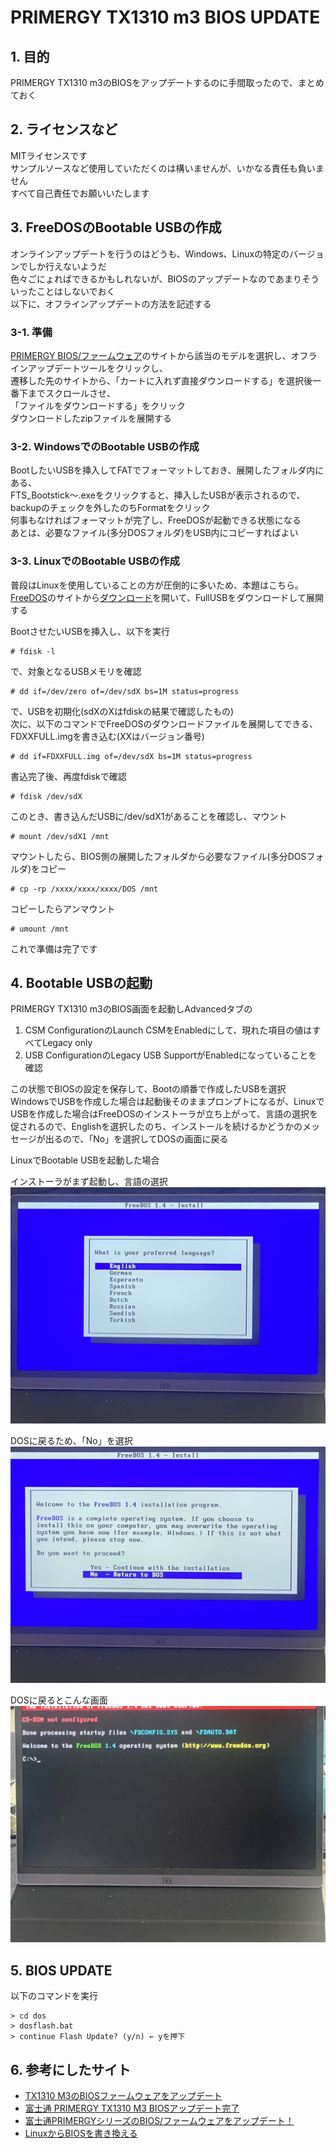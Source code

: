 # PRIMERGY TX1310 m3 BIOS UPDATE

## 1. 目的

PRIMERGY TX1310 m3のBIOSをアップデートするのに手間取ったので、まとめておく

## 2. ライセンスなど

MITライセンスです  
サンプルソースなど使用していただくのは構いませんが、いかなる責任も負いません  
すべて自己責任でお願いいたします

## 3. FreeDOSのBootable USBの作成

オンラインアップデートを行うのはどうも、Windows、Linuxの特定のバージョンでしか行えないようだ  
色々ごにょればできるかもしれないが、BIOSのアップデートなのであまりそういったことはしないでおく  
以下に、オフラインアップデートの方法を記述する

### 3-1. 準備

[PRIMERGY BIOS/ファームウェア](https://jp.fujitsu.com/platform/server/primergy/bios/)のサイトから該当のモデルを選択し、オフラインアップデートツールをクリックし、  
遷移した先のサイトから、「カートに入れず直接ダウンロードする」を選択後一番下までスクロールさせ、  
「ファイルをダウンロードする」をクリック  
ダウンロードしたzipファイルを展開する  

### 3-2. WindowsでのBootable USBの作成

BootしたいUSBを挿入してFATでフォーマットしておき、展開したフォルダ内にある、  
FTS_Bootstick〜.exeをクリックすると、挿入したUSBが表示されるので、backupのチェックを外したのちFormatをクリック  
何事もなければフォーマットが完了し、FreeDOSが起動できる状態になる  
あとは、必要なファイル(多分DOSフォルダ)をUSB内にコピーすればよい

### 3-3. LinuxでのBootable USBの作成

普段はLinuxを使用していることの方が圧倒的に多いため、本題はこちら。  
[FreeDOS](https://www.freedos.org)のサイトから[ダウンロード](https://www.freedos.org/download)を開いて、FullUSBをダウンロードして展開する  

BootさせたいUSBを挿入し、以下を実行
```
# fdisk -l
```
で、対象となるUSBメモリを確認
```
# dd if=/dev/zero of=/dev/sdX bs=1M status=progress
```
で、USBを初期化(sdXのXはfdiskの結果で確認したもの)  
次に、以下のコマンドでFreeDOSのダウンロードファイルを展開してできる、FDXXFULL.imgを書き込む(XXはバージョン番号)
```
# dd if=FDXXFULL.img of=/dev/sdX bs=1M status=progress
```
書込完了後、再度fdiskで確認
```
# fdisk /dev/sdX
```
このとき、書き込んだUSBに/dev/sdX1があることを確認し、マウント
```
# mount /dev/sdX1 /mnt
```
マウントしたら、BIOS側の展開したフォルダから必要なファイル(多分DOSフォルダ)をコピー
```
# cp -rp /xxxx/xxxx/xxxx/DOS /mnt
```
コピーしたらアンマウント
```
# umount /mnt
```
これで準備は完了です

## 4. Bootable USBの起動

PRIMERGY TX1310 m3のBIOS画面を起動しAdvancedタブの  
1. CSM ConfigurationのLaunch CSMをEnabledにして、現れた項目の値はすべてLegacy only
2. USB ConfigurationのLegacy USB SupportがEnabledになっていることを確認

この状態でBIOSの設定を保存して、Bootの順番で作成したUSBを選択  
WindowsでUSBを作成した場合は起動後そのままプロンプトになるが、LinuxでUSBを作成した場合はFreeDOSのインストーラが立ち上がって、言語の選択を促されるので、Englishを選択したのち、インストールを続けるかどうかのメッセージが出るので、「No」を選択してDOSの画面に戻る

LinuxでBootable USBを起動した場合

インストーラがまず起動し、言語の選択
![Installer](img/01.jpg)

DOSに戻るため、「No」を選択
![Select Language](img/02.jpg)

DOSに戻るとこんな画面
![Select Language](img/03.jpg)

## 5. BIOS UPDATE

以下のコマンドを実行
```dos
> cd dos
> dosflash.bat
> continue Flash Update? (y/n) ← yを押下
```

## 6. 参考にしたサイト

* [TX1310 M3のBIOSファームウェアをアップデート](https://paso.iroiro.jp/item/229.html)
* [富士通 PRIMERGY TX1310 M3 BIOSアップデート完了](https://www.024m2.com/article/201905article_7.html)
* [富士通PRIMERGYシリーズのBIOS/ファームウェアをアップデート！](https://minory.org/primergy-bios-update.html)
* [LinuxからBIOSを書き換える](https://wiki.archlinux.jp/index.php/Linux_%E3%81%8B%E3%82%89_BIOS_%E3%82%92%E6%9B%B8%E3%81%8D%E6%8F%9B%E3%81%88%E3%82%8B)